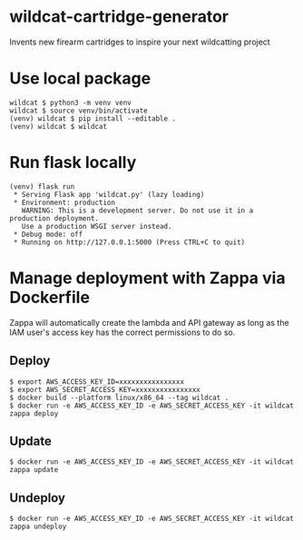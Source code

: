 # wildcat-cartridge-generator

Invents new firearm cartridges to inspire your next wildcatting project

# Use local package

```
wildcat $ python3 -m venv venv
wildcat $ source venv/bin/activate
(venv) wildcat $ pip install --editable .
(venv) wildcat $ wildcat
```

# Run flask locally

```
(venv) flask run
 * Serving Flask app 'wildcat.py' (lazy loading)
 * Environment: production
   WARNING: This is a development server. Do not use it in a production deployment.
   Use a production WSGI server instead.
 * Debug mode: off
 * Running on http://127.0.0.1:5000 (Press CTRL+C to quit)
```

# Manage deployment with Zappa via Dockerfile

Zappa will automatically create the lambda and API gateway as long as the IAM user's access key has the correct permissions to do so.

## Deploy

```
$ export AWS_ACCESS_KEY_ID=xxxxxxxxxxxxxxxx
$ export AWS_SECRET_ACCESS_KEY=xxxxxxxxxxxxxxxx
$ docker build --platform linux/x86_64 --tag wildcat .
$ docker run -e AWS_ACCESS_KEY_ID -e AWS_SECRET_ACCESS_KEY -it wildcat zappa deploy
```

## Update

```
$ docker run -e AWS_ACCESS_KEY_ID -e AWS_SECRET_ACCESS_KEY -it wildcat zappa update
```

## Undeploy

```
$ docker run -e AWS_ACCESS_KEY_ID -e AWS_SECRET_ACCESS_KEY -it wildcat zappa undeploy
```